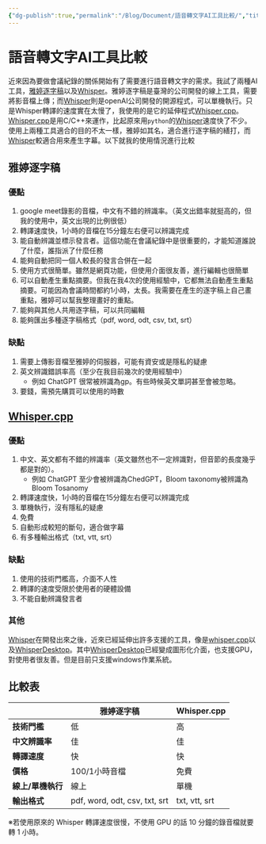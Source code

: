 ```yaml
---
{"dg-publish":true,"permalink":"/Blog/Document/語音轉文字AI工具比較/","title":"語音轉文字AI工具比較","tags":["blog","ai","text"],"created":"2023-03-28T00:00:00.000Z","updated":"2023-03-28T00:00:00.000Z"}
---
```



# 語音轉文字AI工具比較

近來因為要做會議紀錄的關係開始有了需要進行語音轉文字的需求。我試了兩種AI工具，[雅婷逐字稿](https://asr.yating.tw/)以及[Whisper](https://github.com/openai/whisper)。雅婷逐字稿是臺灣的公司開發的線上工具，需要將影音檔上傳；而[Whisper](https://github.com/openai/whisper)則是openAI公司開發的開源程式，可以單機執行。只是Whisper轉譯的速度實在太慢了，我使用的是它的延伸程式[Whisper.cpp](https://github.com/ggerganov/whisper.cpp)。[Whisper.cpp](https://github.com/ggerganov/whisper.cpp)是用C/C++來運作，比起原來用`python`的[Whisper](https://github.com/openai/whisper)速度快了不少。使用上兩種工具適合的目的不太一樣，雅婷如其名，適合進行逐字稿的繕打，而[Whisper](https://github.com/openai/whisper)較適合用來產生字幕。以下就我的使用情況進行比較

## 雅婷逐字稿

### 優點

1. google meet錄影的音檔，中文有不錯的辨識率。（英文出錯率就挺高的，但我的使用中，英文出現的比例很低）
2. 轉譯速度快，1小時的音檔在15分鐘左右便可以辨識完成
3. 能自動辨識並標示發言者。這個功能在會議紀錄中是很重要的，才能知道誰說了什麼，誰指派了什麼任務
4. 能夠自動把同一個人較長的發言合併在一起
5. 使用方式很簡單。雖然是網頁功能，但使用介面很友善，進行編輯也很簡單
6. 可以自動產生重點摘要。但我在我4次的使用經驗中，它都無法自動產生重點摘要。可能因為會議時間都約1小時，太長。我需要在產生的逐字稿上自己畫重點，雅婷可以幫我整理畫好的重點。
7. 能夠與其他人共用逐字稿，可以共同編輯
8. 能夠匯出多種逐字稿格式（pdf, word, odt, csv, txt, srt）

### 缺點

1. 需要上傳影音檔至雅婷的伺服器，可能有資安或是隱私的疑慮
2. 英文辨識錯誤率高（至少在我目前幾次的使用經驗中）
   - 例如 ChatGPT 很常被辨識為gp。有些時候英文單詞甚至會被忽略。
3. 要錢，需預先購買可以使用的時數

## [Whisper.cpp](https://github.com/ggerganov/whisper.cpp)

### 優點

1. 中文、英文都有不錯的辨識率（英文雖然也不一定辨識對，但音節的長度幾乎都是對的）。
   - 例如 ChatGPT 至少會被辨識為ChedGPT，Bloom taxonomy被辨識為Bloom Tosanomy
2. 轉譯速度快，1小時的音檔在15分鐘左右便可以辨識完成
3. 單機執行，沒有隱私的疑慮
4. 免費
5. 自動形成較短的斷句，適合做字幕
6. 有多種輸出格式（txt, vtt, srt）

### 缺點

1. 使用的技術門檻高，介面不人性
2. 轉譯的速度受限於使用者的硬體設備
3. 不能自動辨識發言者

### 其他

[Whisper](https://github.com/openai/whisper)在開發出來之後，近來已經延伸出許多支援的工具，像是[whisper.cpp](https://github.com/ggerganov/whisper.cpp)以及[WhisperDesktop](https://github.com/Const-me/Whisper)。其中[WhisperDesktop](https://github.com/Const-me/Whisper)已經變成圖形化介面，也支援GPU，對使用者很友善。但是目前只支援windows作業系統。

## 比較表

|             | **雅婷逐字稿**                     | **Whisper.cpp** |
| ----------- | ----------------------------- | --------------- |
| **技術門檻**    | 低                             | 高               |
| **中文辨識率**   | 佳                             | 佳               |
| **轉譯速度**    | 快                             | 快               |
| **價格**      | 100/1小時音檔                     | 免費              |
| **線上/單機執行** | 線上                            | 單機              |
| **輸出格式**    | pdf, word, odt, csv, txt, srt | txt, vtt, srt   |
※若使用原來的 Whisper 轉譯速度很慢，不使用 GPU 的話 10 分鐘的錄音檔就要轉 1 小時。